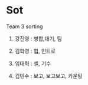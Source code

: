# Sot

Team 3 sorting 

1. 강진영 : 병합,대기, 팀 

2. 김학영 : 힙, 인트로

3. 임대혁 : 셸, 기수

4. 김민수 : 보고, 보고보고, 카운팅



